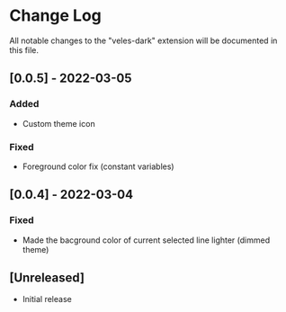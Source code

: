 # Change Log

All notable changes to the "veles-dark" extension will be documented in this file.

## [0.0.5] - 2022-03-05

### Added
- Custom theme icon

### Fixed
- Foreground color fix (constant variables)

## [0.0.4] - 2022-03-04

### Fixed
- Made the bacground color of current selected line lighter (dimmed theme)

## [Unreleased]

- Initial release